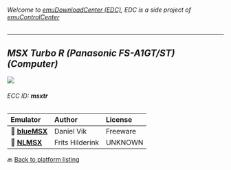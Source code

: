 ###### Welcome to [emuDownloadCenter (EDC)](https://github.com/PhoenixInteractiveNL/emuDownloadCenter/wiki/), EDC is a side project of [emuControlCenter](https://github.com/PhoenixInteractiveNL/emuControlCenter/wiki/)
***
## _MSX Turbo R (Panasonic FS-A1GT/ST) (Computer)_
![](https://raw.githubusercontent.com/wiki/PhoenixInteractiveNL/emuDownloadCenter/images_platform/ecc_msxtr_teaser.png)
###### ECC ID: **msxtr**

| Emulator   | Author      | License     |
|:-----------|:------------|:------------|
| :file_folder: [**blueMSX**](https://github.com/PhoenixInteractiveNL/emuDownloadCenter/wiki/Emulator-bluemsx#menu) | Daniel Vik | Freeware |
| :file_folder: [**NLMSX**](https://github.com/PhoenixInteractiveNL/emuDownloadCenter/wiki/Emulator-nlmsx#menu) | Frits Hilderink | UNKNOWN |

:back: [Back to platform listing](https://github.com/PhoenixInteractiveNL/emuDownloadCenter/wiki/EDC-Platform-List)
